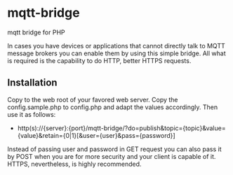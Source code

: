 # mqtt-bridge
mqtt bridge for PHP

In cases you have devices or applications that cannot directly talk to MQTT message brokers you can enable them by using this simple bridge. All what is required is the capability to do HTTP, better HTTPS requests.

## Installation

Copy to the web root of your favored web server. Copy the config.sample.php to config.php and adapt the values accordingly. Then use it as follows:

* http(s)://{server}:{port}/mqtt-bridge/?do=publish&topic={topic}&value={value}&retain={0|1}[&user={user}&pass={password}]

Instead of passing user and password in GET request you can also pass it by POST when you are for more security and your client is capable of it. HTTPS, nevertheless, is highly recommended.
